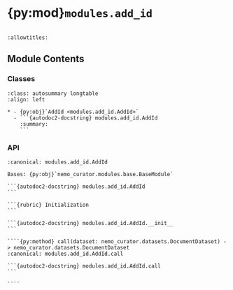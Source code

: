 # {py:mod}`modules.add_id`

```{py:module} modules.add_id
```

```{autodoc2-docstring} modules.add_id
:allowtitles:
```

## Module Contents

### Classes

````{list-table}
:class: autosummary longtable
:align: left

* - {py:obj}`AddId <modules.add_id.AddId>`
  - ```{autodoc2-docstring} modules.add_id.AddId
    :summary:
    ```
````

### API

`````{py:class} AddId(id_field: str, id_prefix: str = 'doc_id', start_index: int | None = None)
:canonical: modules.add_id.AddId

Bases: {py:obj}`nemo_curator.modules.base.BaseModule`

```{autodoc2-docstring} modules.add_id.AddId
```

```{rubric} Initialization
```

```{autodoc2-docstring} modules.add_id.AddId.__init__
```

````{py:method} call(dataset: nemo_curator.datasets.DocumentDataset) -> nemo_curator.datasets.DocumentDataset
:canonical: modules.add_id.AddId.call

```{autodoc2-docstring} modules.add_id.AddId.call
```

````

`````
